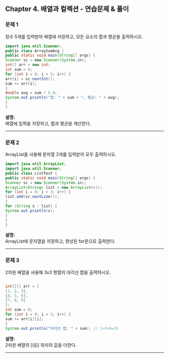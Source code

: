 ## Chapter 4. 배열과 컬렉션 - 연습문제 & 풀이

### 문제 1
정수 5개를 입력받아 배열에 저장하고, 모든 요소의 합과 평균을 출력하시오.
```java
import java.util.Scanner;
public class ArraySumAvg {
public static void main(String[] args) {
Scanner sc = new Scanner(System.in);
int[] arr = new int;
int sum = 0;
for (int i = 0; i < 5; i++) {
arr[i] = sc.nextInt();
sum += arr[i];
}
double avg = sum / 5.0;
System.out.println("합: " + sum + ", 평균: " + avg);
}
}

```
**설명:**  
배열에 입력을 저장하고, 합과 평균을 계산한다.

---

### 문제 2
ArrayList를 사용해 문자열 3개를 입력받아 모두 출력하시오.
```java
import java.util.ArrayList;
import java.util.Scanner;
public class ListTest {
public static void main(String[] args) {
Scanner sc = new Scanner(System.in);
ArrayList<String> list = new ArrayList<>();
for (int i = 0; i < 3; i++) {
list.add(sc.nextLine());
}
for (String s : list) {
System.out.println(s);
}
}
}

```
**설명:**  
ArrayList에 문자열을 저장하고, 향상된 for문으로 출력한다.

---

### 문제 3
2차원 배열을 사용해 3x3 행렬의 대각선 합을 출력하시오.
```java

int[][] arr = {
{1, 2, 3},
{4, 5, 6},
{7, 8, 9}
};
int sum = 0;
for (int i = 0; i < 3; i++) {
sum += arr[i][i];
}
System.out.println("대각선 합: " + sum); // 1+5+9=15

```
**설명:**  
2차원 배열의 [i][i] 위치의 값을 더한다.

---
